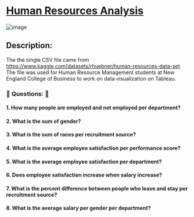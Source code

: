 # [Human Resources Analysis](https://github.com/TyreqPW/DA_Portfolio/blob/main/Project2/Project2Analysis.md)
![image](https://user-images.githubusercontent.com/112139192/187117304-24d79e62-4e41-46ab-8392-6f219e3e91ea.png)

## Description:
The the single CSV file came from https://www.kaggle.com/datasets/rhuebner/human-resources-data-set.
The file was used for Human Resource Management students at New England College of Business to
work on data visualization on Tableau.

### :pushpin: Questions: :pushpin:
#### 1. How many people are employed and not employed per department?
#### 2. What is the sum of gender?
#### 3. What is the sum of races per recruitment source?
#### 4. What is the average employee satisfaction per performance score?
#### 5. What is the average employee satisfaction per department?
#### 6. Does employee satisfaction increase when salary increase?
#### 7. What is the percent difference between people who leave and stay per recruitment source?
#### 8. What is the average salary per gender per department?
